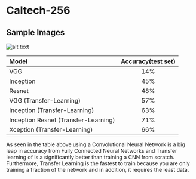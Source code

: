 # Caltech-256

## Sample Images
![alt text](https://github.com/nickbiso/Keras-Caltech-256/blob/master/Sample.png)

| Model                | Accuracy(test set)| 
|:---------------------------------- |:---:| 
|VGG                                 | 14% | 
|Inception                           | 45% | 
|Resnet                              | 48% |  
|VGG (Transfer-Learning)             | 57% |  
|Inception (Transfer-Learning)       | 63% |  
|Inception Resnet (Transfer-Learning)| 71% |  
|Xception (Transfer-Learning)        | 66% |  


As seen in the table above using a Convolutional Neural Network is a big leap in accuracy from Fully Connected Neural Networks and Transfer learning of is a significantly better than training a CNN from scratch. Furthermore, Transfer Learning is the fastest to train because you are only training a fraction of the network and in addition, it requires the least data. 

